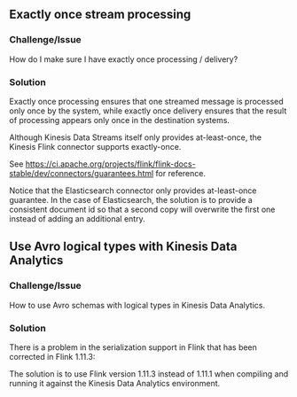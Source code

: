 ## Exactly once stream processing
### Challenge/Issue

How do I make sure I have exactly once processing / delivery?

### Solution

Exactly once processing ensures that one streamed message is processed only once by the system, while exactly once delivery ensures that the result of processing appears only once in the destination systems.

Although Kinesis Data Streams itself only provides at-least-once, the Kinesis Flink connector supports exactly-once.

See https://ci.apache.org/projects/flink/flink-docs-stable/dev/connectors/guarantees.html for reference.

Notice that the Elasticsearch connector only provides at-least-once guarantee.
In the case of Elasticsearch, the solution is to provide a consistent document id so that a second copy will overwrite the first one instead of adding an additional entry.


## Use Avro logical types with Kinesis Data Analytics
### Challenge/Issue

How to use Avro schemas with logical types in Kinesis Data Analytics.

### Solution

There is a problem in the serialization support in Flink that has been corrected in Flink 1.11.3: <insert link to issue>

The solution is to use Flink version 1.11.3 instead of 1.11.1 when compiling and running it against the Kinesis Data Analytics environment.
